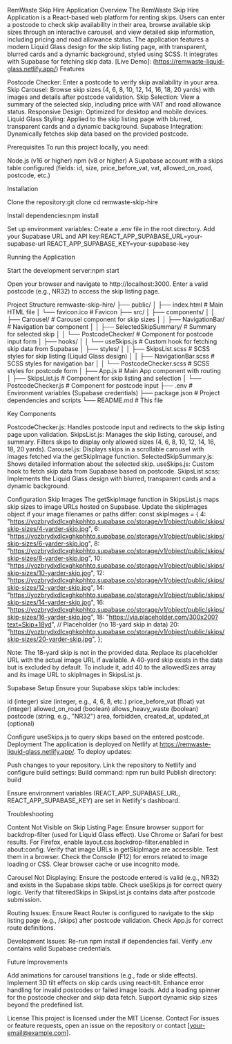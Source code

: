 RemWaste Skip Hire Application
Overview
The RemWaste Skip Hire Application is a React-based web platform for renting skips. Users can enter a postcode to check skip availability in their area, browse available skip sizes through an interactive carousel, and view detailed skip information, including pricing and road allowance status. The application features a modern Liquid Glass design for the skip listing page, with transparent, blurred cards and a dynamic background, styled using SCSS. It integrates with Supabase for fetching skip data.
[Live Demo]: (https://remwaste-liquid-glass.netlify.app/)
Features

Postcode Checker: Enter a postcode to verify skip availability in your area.
Skip Carousel: Browse skip sizes (4, 6, 8, 10, 12, 14, 16, 18, 20 yards) with images and details after postcode validation.
Skip Selection: View a summary of the selected skip, including price with VAT and road allowance status.
Responsive Design: Optimized for desktop and mobile devices.
Liquid Glass Styling: Applied to the skip listing page with blurred, transparent cards and a dynamic background.
Supabase Integration: Dynamically fetches skip data based on the provided postcode.

Prerequisites
To run this project locally, you need:

Node.js (v16 or higher)
npm (v8 or higher)
A Supabase account with a skips table configured (fields: id, size, price_before_vat, vat, allowed_on_road, postcode, etc.)

Installation

Clone the repository:git clone <repository-url>
cd remwaste-skip-hire


Install dependencies:npm install


Set up environment variables:
Create a .env file in the root directory.
Add your Supabase URL and API key:REACT_APP_SUPABASE_URL=your-supabase-url
REACT_APP_SUPABASE_KEY=your-supabase-key





Running the Application

Start the development server:npm start


Open your browser and navigate to http://localhost:3000.
Enter a valid postcode (e.g., NR32) to access the skip listing page.

Project Structure
remwaste-skip-hire/
├── public/
│   ├── index.html          # Main HTML file
│   └── favicon.ico         # Favicon
├── src/
│   ├── components/
│   │   ├── Carousel/       # Carousel component for skip sizes
│   │   ├── NavigationBar/  # Navigation bar component
│   │   ├── SelectedSkipSummary/ # Summary for selected skip
│   │   └── PostcodeChecker/ # Component for postcode input form
│   ├── hooks/
│   │   └── useSkips.js     # Custom hook for fetching skip data from Supabase
│   ├── styles/
│   │   ├── SkipsList.scss  # SCSS styles for skip listing (Liquid Glass design)
│   │   ├── NavigationBar.scss # SCSS styles for navigation bar
│   │   └── PostcodeChecker.scss # SCSS styles for postcode form
│   ├── App.js              # Main App component with routing
│   ├── SkipsList.js        # Component for skip listing and selection
│   └── PostcodeChecker.js  # Component for postcode input
├── .env                    # Environment variables (Supabase credentials)
├── package.json            # Project dependencies and scripts
└── README.md               # This file

Key Components

PostcodeChecker.js: Handles postcode input and redirects to the skip listing page upon validation.
SkipsList.js: Manages the skip listing, carousel, and summary. Filters skips to display only allowed sizes (4, 6, 8, 10, 12, 14, 16, 18, 20 yards).
Carousel.js: Displays skips in a scrollable carousel with images fetched via the getSkipImage function.
SelectedSkipSummary.js: Shows detailed information about the selected skip.
useSkips.js: Custom hook to fetch skip data from Supabase based on postcode.
SkipsList.scss: Implements the Liquid Glass design with blurred, transparent cards and a dynamic background.

Configuration
Skip Images
The getSkipImage function in SkipsList.js maps skip sizes to image URLs hosted on Supabase. Update the skipImages object if your image filenames or paths differ:
const skipImages = {
  4: "https://yozbrydxdlcxghkphhtq.supabase.co/storage/v1/object/public/skips/skip-sizes/4-yarder-skip.jpg",
  6: "https://yozbrydxdlcxghkphhtq.supabase.co/storage/v1/object/public/skips/skip-sizes/6-yarder-skip.jpg",
  8: "https://yozbrydxdlcxghkphhtq.supabase.co/storage/v1/object/public/skips/skip-sizes/8-yarder-skip.jpg",
  10: "https://yozbrydxdlcxghkphhtq.supabase.co/storage/v1/object/public/skips/skip-sizes/10-yarder-skip.jpg",
  12: "https://yozbrydxdlcxghkphhtq.supabase.co/storage/v1/object/public/skips/skip-sizes/12-yarder-skip.jpg",
  14: "https://yozbrydxdlcxghkphhtq.supabase.co/storage/v1/object/public/skips/skip-sizes/14-yarder-skip.jpg",
  16: "https://yozbrydxdlcxghkphhtq.supabase.co/storage/v1/object/public/skips/skip-sizes/16-yarder-skip.jpg",
  18: "https://via.placeholder.com/300x200?text=Skip+18yd", // Placeholder (no 18-yard skip in data)
  20: "https://yozbrydxdlcxghkphhtq.supabase.co/storage/v1/object/public/skips/skip-sizes/20-yarder-skip.jpg",
};


Note: The 18-yard skip is not in the provided data. Replace its placeholder URL with the actual image URL if available.
A 40-yard skip exists in the data but is excluded by default. To include it, add 40 to the allowedSizes array and its image URL to skipImages in SkipsList.js.

Supabase Setup
Ensure your Supabase skips table includes:

id (integer)
size (integer, e.g., 4, 6, 8, etc.)
price_before_vat (float)
vat (integer)
allowed_on_road (boolean)
allows_heavy_waste (boolean)
postcode (string, e.g., "NR32")
area, forbidden, created_at, updated_at (optional)

Configure useSkips.js to query skips based on the entered postcode.
Deployment
The application is deployed on Netlify at https://remwaste-liquid-glass.netlify.app/. To deploy updates:

Push changes to your repository.
Link the repository to Netlify and configure build settings:
Build command: npm run build
Publish directory: build


Ensure environment variables (REACT_APP_SUPABASE_URL, REACT_APP_SUPABASE_KEY) are set in Netlify's dashboard.

Troubleshooting

Content Not Visible on Skip Listing Page:
Ensure browser support for backdrop-filter (used for Liquid Glass effect). Use Chrome or Safari for best results. For Firefox, enable layout.css.backdrop-filter.enabled in about:config.
Verify that image URLs in getSkipImage are accessible. Test them in a browser.
Check the Console (F12) for errors related to image loading or CSS.
Clear browser cache or use incognito mode.


Carousel Not Displaying:
Ensure the postcode entered is valid (e.g., NR32) and exists in the Supabase skips table.
Check useSkips.js for correct query logic.
Verify that filteredSkips in SkipsList.js contains data after postcode submission.


Routing Issues:
Ensure React Router is configured to navigate to the skip listing page (e.g., /skips) after postcode validation.
Check App.js for correct route definitions.


Development Issues:
Re-run npm install if dependencies fail.
Verify .env contains valid Supabase credentials.



Future Improvements

Add animations for carousel transitions (e.g., fade or slide effects).
Implement 3D tilt effects on skip cards using react-tilt.
Enhance error handling for invalid postcodes or failed image loads.
Add a loading spinner for the postcode checker and skip data fetch.
Support dynamic skip sizes beyond the predefined list.

License
This project is licensed under the MIT License.
Contact
For issues or feature requests, open an issue on the repository or contact [your-email@example.com].
